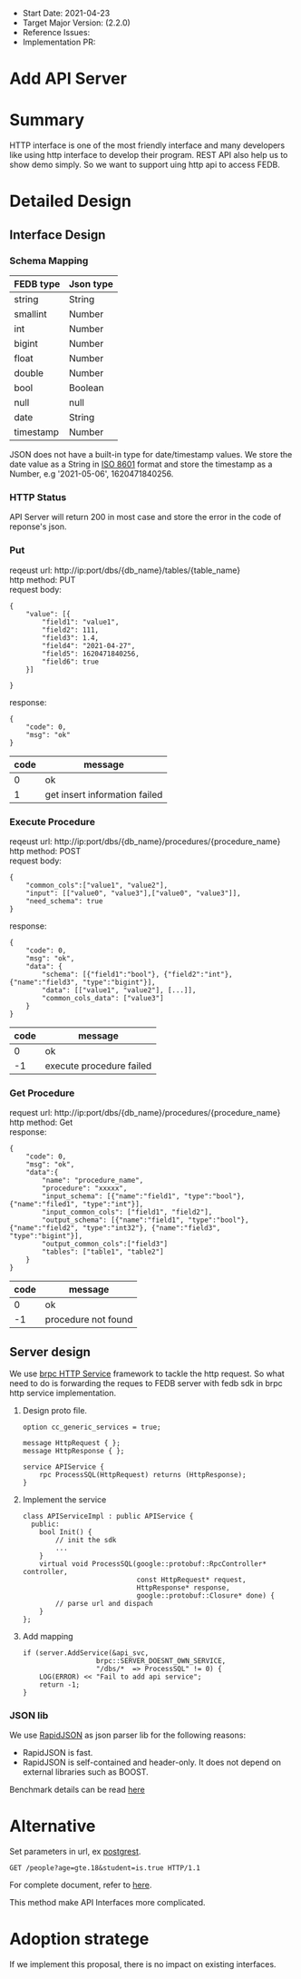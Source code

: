- Start Date: 2021-04-23
- Target Major Version: (2.2.0)
- Reference Issues: 
- Implementation PR: 

# Add API Server

# Summary

HTTP interface is one of the most friendly interface and many developers like using http interface to develop their program. REST API also help us to show demo simply. So we want to support uing http api to access FEDB.

# Detailed Design

## Interface Design

### Schema Mapping
|FEDB type|Json type|
|---|---|
|string|String|
|smallint|Number|
|int|Number|
|bigint|Number|
|float|Number|
|double|Number|
|bool|Boolean|
|null|null|
|date|String|
|timestamp|Number|

JSON does not have a built-in type for date/timestamp values. We store the date value as a String in [ISO 8601](https://en.wikipedia.org/wiki/ISO_8601) format and store the timestamp as a Number, e.g '2021-05-06', 1620471840256.

### HTTP Status 
API Server will return 200 in most case and store the error in the code of reponse's json.

### Put
reqeust url: http://ip:port/dbs/{db_name}/tables/{table_name}  
http method: PUT  
request body: 
```
{
    "value": [{
        "field1": "value1",
        "field2": 111,
        "field3": 1.4,
        "field4": "2021-04-27",
        "field5": 1620471840256,
        "field6": true
    }]

}
```
response:
```
{
    "code": 0,
    "msg": "ok"
}
```

|code|message|
|--|--|
|0|ok|
|1|get insert information failed|

### Execute Procedure 
reqeust url: http://ip:port/dbs/{db_name}/procedures/{procedure_name}  
http method: POST  
request body: 
```
{
    "common_cols":["value1", "value2"],
    "input": [["value0", "value3"],["value0", "value3"]],
    "need_schema": true
}
```
response:
```
{
    "code": 0,
    "msg": "ok",
    "data": {
        "schema": [{"field1":"bool"}, {"field2":"int"}, {"name":"field3", "type":"bigint"}],
        "data": [["value1", "value2"], [...]],
        "common_cols_data": ["value3"]
    }
}
```
|code|message|
|--|--|
|0|ok|
|-1|execute procedure failed|

### Get Procedure
request url: http://ip:port/dbs/{db_name}/procedures/{procedure_name}   
http method: Get  
response:
```
{
    "code": 0,
    "msg": "ok",
    "data":{
        "name": "procedure_name",
        "procedure": "xxxxx",
        "input_schema": [{"name":"field1", "type":"bool"}, {"name":"filed1", "type":"int"}],
        "input_common_cols": ["field1", "field2"],
        "output_schema": [{"name":"field1", "type":"bool"}, {"name":"field2", "type":"int32"}, {"name":"field3", "type":"bigint"}],
        "output_common_cols":["field3"]
        "tables": ["table1", "table2"]
    }
}
```
|code|message|
|--|--|
|0|ok|
|-1|procedure not found|

## Server design

We use [brpc HTTP Service](https://github.com/apache/incubator-brpc/blob/master/docs/en/http_service.md) framework to tackle the http request. So what need to do is forwarding the reques to FEDB server with fedb sdk in brpc http service implementation.

1. Design proto file.  
    ```
    option cc_generic_services = true;

    message HttpRequest { };
    message HttpResponse { };

    service APIService {
        rpc ProcessSQL(HttpRequest) returns (HttpResponse);
    }
    ```
2. Implement the service  
    ```
    class APIServiceImpl : public APIService {
      public:
        bool Init() {
            // init the sdk
            ...
        }
        virtual void ProcessSQL(google::protobuf::RpcController* controller,
                                const HttpRequest* request,
                                HttpResponse* response,
                                google::protobuf::Closure* done) {
            // parse url and dispach
        }
    };
    ```
3. Add mapping
    
    ```
    if (server.AddService(&api_svc,
                      brpc::SERVER_DOESNT_OWN_SERVICE,
                      "/dbs/*  => ProcessSQL" != 0) {
        LOG(ERROR) << "Fail to add api service";
        return -1;
    }
    ```

### JSON lib
We use [RapidJSON](https://github.com/Tencent/rapidjson) as json parser lib for the following reasons:
- RapidJSON is fast.
- RapidJSON is self-contained and header-only. It does not depend on external libraries such as BOOST. 

Benchmark details can be read [here](https://rawgit.com/miloyip/nativejson-benchmark/master/sample/performance_Corei7-4980HQ@2.80GHz_mac64_clang7.0.html#1.%20Parse)

# Alternative
Set parameters in url, ex [postgrest](https://github.com/PostgREST/postgrest).
```
GET /people?age=gte.18&student=is.true HTTP/1.1
```
For complete document, refer to [here](https://postgrest.org/en/stable/api.html#horizontal-filtering-rows).

This method make API Interfaces more complicated.

# Adoption stratege
If we implement this proposal, there is no impact on existing interfaces.